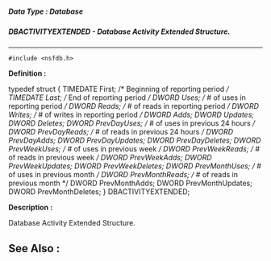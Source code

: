 ##### Data Type : Database
##### DBACTIVITYEXTENDED - Database Activity Extended Structure.
---
```
#include <nsfdb.h>
```

**Definition :**

typedef struct {
	TIMEDATE First;    /* Beginning of reporting period */
	TIMEDATE Last;    /* End of reporting period */
	DWORD Uses;     /* # of uses in reporting period */
	DWORD Reads;    /* # of reads in reporting period */
	DWORD Writes;    /* # of writes in reporting period */
	DWORD Adds;
	DWORD Updates;
	DWORD Deletes;
	DWORD PrevDayUses;   /* # of uses in previous 24 hours */
	DWORD PrevDayReads;   /* # of reads in previous 24 hours */
	DWORD PrevDayAdds;
	DWORD PrevDayUpdates;
	DWORD PrevDayDeletes;
	DWORD PrevWeekUses;   /* # of uses in previous week */
	DWORD PrevWeekReads;          /* # of reads in previous week */
	DWORD PrevWeekAdds;
	DWORD PrevWeekUpdates;
	DWORD PrevWeekDeletes;
	DWORD PrevMonthUses;         /* # of uses in previous month */
	DWORD PrevMonthReads;         /* # of reads in previous month */
	DWORD PrevMonthAdds;
	DWORD PrevMonthUpdates;
	DWORD PrevMonthDeletes;
} DBACTIVITYEXTENDED;

**Description :**

Database Activity Extended Structure.


**See Also :**
---
